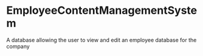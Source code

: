 # EmployeeContentManagementSystem
A database allowing the user to view and edit an employee database for the company
